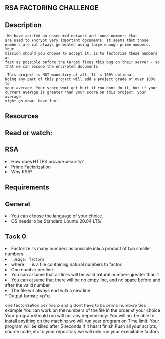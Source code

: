 ## RSA FACTORING CHALLENGE

## Description 
<code> We have sniffed an unsecured network and found numbers that are used to encrypt very important documents. It seems that those numbers are not always generated using large enough prime numbers. Your mission should you choose to accept it, is to factorize these numbers as fast as possible before the target fixes this bug on their server - so that we can decode the encrypted documents. </code>

<code> This project is NOT mandatory at all. It is 100% optional. Doing any part of this project will add a project grade of over 100% to your average. Your score wont get hurt if you dont do it, but if your current average is greater than your score on this project, your average might go down. Have fun! </code>

## Resources
## Read or watch:

## RSA
<li> How does HTTPS provide security? </li>
<li> Prime Factorization </li>
<li> Why RSA? </li>

## Requirements
## General
<li> You can choose the language of your choice. </li> 
<li> OS needs to be Standard Ubuntu 20.04 LTS/ </li>


## Task 0
<li> Factorize as many numbers as possible into a product of two smaller numbers. </li>

<li> <code> Usage: factors <file> </code> </li>
<li> where<code>  <file> </code> is a file containing natural numbers to factor. </li>
<li> One number per line </li>
<li> You can assume that all lines will be valid natural numbers greater than 1 </li> 
<li> You can assume that there will be no empy line, and no space before and after the valid number </li>
<li> The file will always end with a new line </li>
* Output format: =p*q 

one factorization per line
p and q dont have to be prime numbers
See example
You can work on the numbers of the file in the order of your choice
Your program should run without any dependency: You will not be able to install anything on the machine we will run your program on
Time limit: Your program will be killed after 5 seconds if it hasnt finish
Push all your scripts, source code, etc to your repository
we will only run your executable factors
